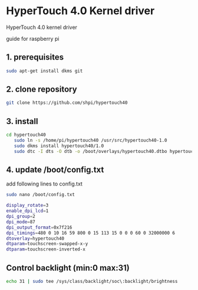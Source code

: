 # HyperTouch 4.0 Kernel driver

HyperTouch 4.0 kernel driver

guide for raspberry pi 

## 1. prerequisites
```bash
sudo apt-get install dkms git
```

## 2. clone repository

```bash
git clone https://github.com/shpi/hypertouch40
```

## 3. install
```bash
cd hypertouch40
   sudo ln -s /home/pi/hypertouch40 /usr/src/hypertouch40-1.0
   sudo dkms install hypertouch40/1.0 
   sudo dtc -I dts -O dtb -o /boot/overlays/hypertouch40.dtbo hypertouch40.dts
   ```
   

## 4. update /boot/config.txt

add following lines to config.txt

```bash
sudo nano /boot/config.txt
```

```bash
display_rotate=3
enable_dpi_lcd=1
dpi_group=2
dpi_mode=87
dpi_output_format=0x7f216
dpi_timings=480 0 10 16 59 800 0 15 113 15 0 0 0 60 0 32000000 6
dtoverlay=hypertouch40
dtparam=touchscreen-swapped-x-y
dtparam=touchscreen-inverted-x
```

## Control backlight (min:0 max:31)

```bash
echo 31 | sudo tee /sys/class/backlight/soc\:backlight/brightness
```


